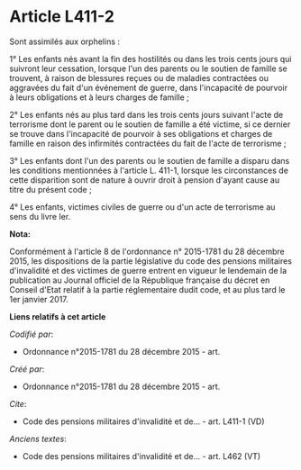 # Article L411-2

Sont assimilés aux orphelins :

1° Les enfants nés avant la fin des hostilités ou dans les trois cents jours qui suivront leur cessation, lorsque l'un des
parents ou le soutien de famille se trouvent, à raison de blessures reçues ou de maladies contractées ou aggravées du fait
d'un événement de guerre, dans l'incapacité de pourvoir à leurs obligations et à leurs charges de famille ;

2° Les enfants nés au plus tard dans les trois cents jours suivant l'acte de terrorisme dont le parent ou le soutien de
famille a été victime, si ce dernier se trouve dans l'incapacité de pourvoir à ses obligations et charges de famille en
raison des infirmités contractées du fait de l'acte de terrorisme ;

3° Les enfants dont l'un des parents ou le soutien de famille a disparu dans les conditions mentionnées à l'article L. 411-1,
lorsque les circonstances de cette disparition sont de nature à ouvrir droit à pension d'ayant cause au titre du présent
code ;

4° Les enfants, victimes civiles de guerre ou d'un acte de terrorisme au sens du livre Ier.

**Nota:**

Conformément à l'article 8 de l'ordonnance n° 2015-1781 du 28 décembre 2015, les dispositions de la partie législative du
code des pensions militaires d'invalidité et des victimes de guerre entrent en vigueur le lendemain de la publication au
Journal officiel de la République française du décret en Conseil d'Etat relatif à la partie réglementaire dudit code, et au
plus tard le 1er janvier 2017.

**Liens relatifs à cet article**

_Codifié par_:

  - Ordonnance n°2015-1781 du 28 décembre 2015 - art.

_Créé par_:

  - Ordonnance n°2015-1781 du 28 décembre 2015 - art.

_Cite_:

  - Code des pensions militaires d'invalidité et de... - art. L411-1 (VD)

_Anciens textes_:

  - Code des pensions militaires d'invalidité et de... - art. L462 (VT)
